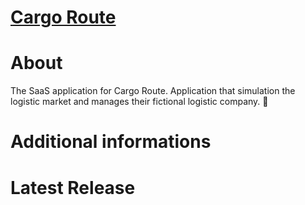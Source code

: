 # [Cargo Route](https://github.com/maroon-studio/cargo-route)

# About

The SaaS application for Cargo Route. Application that simulation the logistic market and manages their fictional logistic company. 🚛

# Additional informations

<!-- Keep clean everything below -->

# Latest Release
